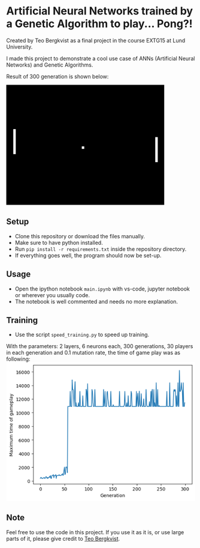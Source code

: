 # Artificial Neural Networks trained by a Genetic Algorithm to play... Pong?!
Created by Teo Bergkvist as a final project in the course EXTG15 at Lund University.

I made this project to demonstrate a cool use case of ANNs (Artificial Neural Networks) and Genetic Algorithms. 

Result of 300 generation is shown below:

![Demo](300_generations/pong.gif)

## Setup
- Clone this repository or download the files manually.
- Make sure to have python installed.
- Run `pip install -r requirements.txt` inside the repository directory.
- If everything goes well, the program should now be set-up.

## Usage
- Open the ipython notebook `main.ipynb` with vs-code, jupyter notebook or wherever you usually code.
- The notebook is well commented and needs no more explanation.

## Training
- Use the script `speed_training.py` to speed up training.

With the parameters: 2 layers, 6 neurons each, 300 generations, 30 players in each generation and 0.1 mutation rate, the time of game play was as following:
![Training](300_generations/time_of_gameplay.png)


## Note
Feel free to use the code in this project. If you use it as it is, or use large parts of it, please give credit to [Teo Bergkvist](https://github.com/tbergkvist).
